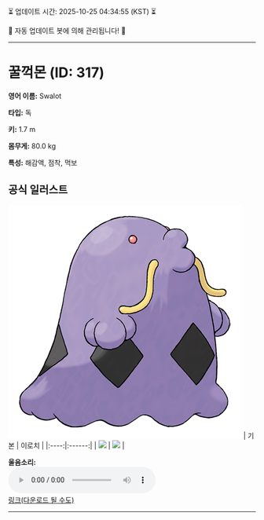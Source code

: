 
⏳ 업데이트 시간: 2025-10-25 04:34:55 (KST) ⏳

🤖 자동 업데이트 봇에 의해 관리됩니다! 🤖

---

# 꿀꺽몬 (ID: 317)
**영어 이름:** Swalot

**타입:** 독

**키:** 1.7 m

**몸무게:** 80.0 kg

**특성:** 해감액, 점착, 먹보

## 공식 일러스트
![](https://raw.githubusercontent.com/PokeAPI/sprites/master/sprites/pokemon/other/official-artwork/317.png)
| 기본 | 이로치 |
|:----:|:------:|
| <img src="http://play.pokemonshowdown.com/sprites/ani/swalot.gif" width="200"> | <img src="http://play.pokemonshowdown.com/sprites/ani-shiny/swalot.gif" width="200"> |

**울음소리:**<br><audio controls src="https://raw.githubusercontent.com/PokeAPI/cries/main/cries/pokemon/latest/317.ogg"></audio><br> [링크(다운로드 될 수도)](https://raw.githubusercontent.com/PokeAPI/cries/main/cries/pokemon/latest/317.ogg)


---
